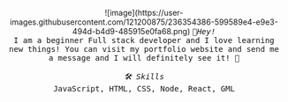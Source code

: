 <p align="center">
    ![image](https://user-images.githubusercontent.com/121200875/236354386-599589e4-e9e3-494d-b4d9-485915e0fa68.png)

  <samp>
    <i>👋Hey!</i>
    <br> 
     I am a beginner Full stack developer and I love learning new things!
     You can visit my portfolio website and send me a message and I will definitely see it!  🥳
    <br>
    <br>
    <i>🛠 Skills</i>
    <br>
      JavaScript, HTML, CSS, Node, React, GML
  </samp>
</p>
